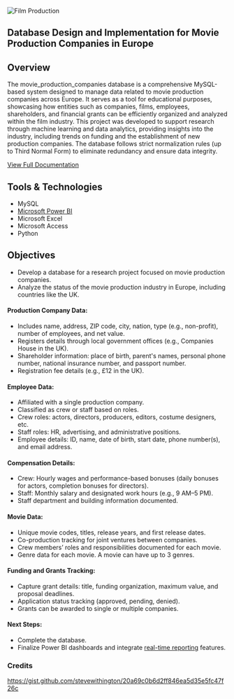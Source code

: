 ![Film Production](https://media1.giphy.com/media/v1.Y2lkPTc5MGI3NjExbGR2d3ZlYjc3cWxtaWE0NnNleDlnMG9xaGx4aXN6bHR3bHo2a2swMCZlcD12MV9pbnRlcm5hbF9naWZfYnlfaWQmY3Q9Zw/kxKdMAZO0N99S/giphy.gif)

## Database Design and Implementation for Movie Production Companies in Europe
 
## Overview 
The movie_production_companies database is a comprehensive MySQL-based system designed to manage data related to movie production companies across Europe. It serves as a tool for educational purposes, showcasing how entities such as companies, films, employees, shareholders, and financial grants can be efficiently organized and analyzed within the film industry. This project was developed to support research through machine learning and data analytics, providing insights into the industry, including trends on funding and the establishment of new production companies. The database follows strict normalization rules (up to Third Normal Form) to eliminate redundancy and ensure data integrity.
 
[View Full Documentation](https://sites.google.com/view/eu-film-db)
 
## Tools & Technologies 
- MySQL 
- [Microsoft Power BI](https://app.powerbi.com/view?r=eyJrIjoiOTAxZjBiZDUtZDE1ZC00YzU2LWExODctOTU2MjFhM2ZiY2YyIiwidCI6IjFmZWExNGY1LTNjYjYtNGM1OC1hYjJiLWY4MGU3ZjQ1OWVkMSIsImMiOjh9)
- Microsoft Excel
- Microsoft Access
- Python 

## Objectives

- Develop a database for a research project focused on movie production companies.
- Analyze the status of the movie production industry in Europe, including countries like the UK.

#### Production Company Data:
- Includes name, address, ZIP code, city, nation, type (e.g., non-profit), number of employees, and net value.
- Registers details through local government offices (e.g., Companies House in the UK).
- Shareholder information: place of birth, parent's names, personal phone number, national insurance number, and passport number.
- Registration fee details (e.g., £12 in the UK).

#### Employee Data:
- Affiliated with a single production company.
- Classified as crew or staff based on roles.
- Crew roles: actors, directors, producers, editors, costume designers, etc.
- Staff roles: HR, advertising, and administrative positions.
- Employee details: ID, name, date of birth, start date, phone number(s), and email address.

#### Compensation Details:
- Crew: Hourly wages and performance-based bonuses (daily bonuses for actors, completion bonuses for directors).
- Staff: Monthly salary and designated work hours (e.g., 9 AM–5 PM).
- Staff department and building information documented.

#### Movie Data:
- Unique movie codes, titles, release years, and first release dates.
- Co-production tracking for joint ventures between companies.
- Crew members’ roles and responsibilities documented for each movie.
- Genre data for each movie. A movie can have up to 3 genres. 

#### Funding and Grants Tracking:
- Capture grant details: title, funding organization, maximum value, and proposal deadlines.
- Application status tracking (approved, pending, denied).
- Grants can be awarded to single or multiple companies.

#### Next Steps:
- Complete the database.
- Finalize Power BI dashboards and integrate [real-time reporting](https://app.powerbi.com/view?r=eyJrIjoiOTAxZjBiZDUtZDE1ZC00YzU2LWExODctOTU2MjFhM2ZiY2YyIiwidCI6IjFmZWExNGY1LTNjYjYtNGM1OC1hYjJiLWY4MGU3ZjQ1OWVkMSIsImMiOjh9) features.

### Credits 
 https://gist.github.com/stevewithington/20a69c0b6d2ff846ea5d35e5fc47f26c
